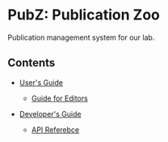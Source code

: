 # PubZ: Publication Zoo
Publication management system for our lab.


## Contents
+ [User's Guide](./user/index.md)
  + [Guide for Editors](./user/editor_guide.md)

+ [Developer's Guide](./dev/index-dev.md)
  + [API Referebce](../sphinx/_build/)
